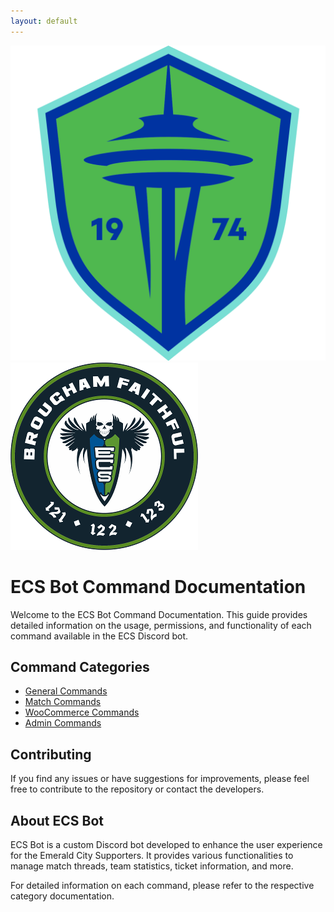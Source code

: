 ```yaml
---
layout: default
---
```


![Sounders Logo](https://github.com/geman220/ECS-Discord-Bot/blob/master/docs/images/Seattle_Sounders_logo.svg.png)
![ECS Logo](https://github.com/geman220/ECS-Discord-Bot/blob/master/docs/images/Emerald_City_Supporters_shield_round.png)

# ECS Bot Command Documentation

Welcome to the ECS Bot Command Documentation. This guide provides detailed information on the usage, permissions, and functionality of each command available in the ECS Discord bot.

## Command Categories
- [General Commands](GeneralCommands.md)
- [Match Commands](MatchCommands.md)
- [WooCommerce Commands](WooCommerceCommands.md)
- [Admin Commands](AdminCommands.md)

## Contributing
If you find any issues or have suggestions for improvements, please feel free to contribute to the repository or contact the developers.

## About ECS Bot
ECS Bot is a custom Discord bot developed to enhance the user experience for the Emerald City Supporters. It provides various functionalities to manage match threads, team statistics, ticket information, and more.

For detailed information on each command, please refer to the respective category documentation.